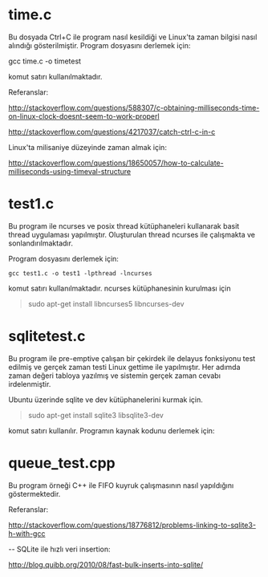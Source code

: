 # time.c

Bu dosyada Ctrl+C ile program nasıl kesildiği ve Linux'ta zaman bilgisi nasıl alındığı gösterilmiştir. Program dosyasını derlemek için:

gcc time.c -o timetest

komut satırı kullanılmaktadır.

Referanslar:

http://stackoverflow.com/questions/588307/c-obtaining-milliseconds-time-on-linux-clock-doesnt-seem-to-work-properl

http://stackoverflow.com/questions/4217037/catch-ctrl-c-in-c

Linux'ta milisaniye düzeyinde zaman almak için:

http://stackoverflow.com/questions/18650057/how-to-calculate-milliseconds-using-timeval-structure

# test1.c

Bu program ile ncurses ve posix thread kütüphaneleri kullanarak basit thread uygulaması yapılmıştır. Oluşturulan thread ncurses ile çalışmakta ve sonlandırılmaktadır.

Program dosyasını derlemek için:

```
gcc test1.c -o test1 -lpthread -lncurses
```

komut satırı kullanılmaktadır. ncurses kütüphanesinin kurulması için 

> sudo apt-get install libncurses5 libncurses-dev

# sqlitetest.c

Bu program ile pre-emptive çalışan bir çekirdek ile delayus fonksiyonu test edilmiş ve gerçek zaman testi Linux gettime ile yapılmıştır. Her adımda zaman değeri tabloya yazılmış ve sistemin gerçek zaman cevabı irdelenmiştir.

Ubuntu üzerinde sqlite ve dev kütüphanelerini kurmak için.

> sudo apt-get install sqlite3 libsqlite3-dev

komut satırı kullanılır. Programın kaynak kodunu derlemek için:

# queue_test.cpp

Bu program örneği C++ ile FIFO kuyruk çalışmasının nasıl yapıldığını göstermektedir.



Referanslar:

http://stackoverflow.com/questions/18776812/problems-linking-to-sqlite3-h-with-gcc

-- SQLite ile hızlı veri insertion:

http://blog.quibb.org/2010/08/fast-bulk-inserts-into-sqlite/





